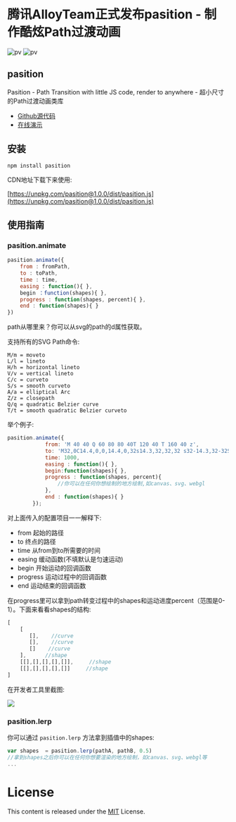﻿# 腾讯AlloyTeam正式发布pasition - 制作酷炫Path过渡动画

![pv](http://images2015.cnblogs.com/blog/105416/201706/105416-20170620094820476-131210795.gif)
![pv](http://images2015.cnblogs.com/blog/105416/201706/105416-20170620094817554-48316107.gif)

## pasition

Pasition - Path Transition with little JS code, render to anywhere - 超小尺寸的Path过渡动画类库

* [Github源代码](https://github.com/AlloyTeam/pasition)
* [在线演示](https://alloyteam.github.io/pasition/)

## 安装

```
npm install pasition
```

CDN地址下载下来使用:

[https://unpkg.com/pasition@1.0.0/dist/pasition.js](https://unpkg.com/pasition@1.0.0/dist/pasition.js)

## 使用指南

### pasition.animate

```js
pasition.animate({
    from : fromPath,
    to : toPath,
    time : time,
    easing : function(){ },
    begin ：function(shapes){ },
    progress : function(shapes, percent){ },
    end : function(shapes){ }
})
```

path从哪里来？你可以从svg的path的d属性获取。

支持所有的SVG Path命令:

```
M/m = moveto
L/l = lineto
H/h = horizontal lineto
V/v = vertical lineto
C/c = curveto
S/s = smooth curveto
A/a = elliptical Arc
Z/z = closepath
Q/q = quadratic Belzier curve
T/t = smooth quadratic Belzier curveto
```

举个例子:

```js
pasition.animate({
            from: 'M 40 40 Q 60 80 80 40T 120 40 T 160 40 z',
            to: 'M32,0C14.4,0,0,14.4,0,32s14.3,32,32,32 s32-14.3,32-32S49.7,0,32,0z',
            time: 1000,
            easing : function(){ },
            begin:function(shapes){ },
            progress : function(shapes, percent){
                //你可以在任何你想绘制的地方绘制,如canvas、svg、webgl
            },
            end : function(shapes){ }
        });
```

对上面传入的配置项目一一解释下:

* from 起始的路径
* to 终点的路径
* time 从from到to所需要的时间
* easing 缓动函数(不填默认是匀速运动)
* begin 开始运动的回调函数
* progress 运动过程中的回调函数
* end 运动结束的回调函数

在progress里可以拿到path转变过程中的shapes和运动进度percent（范围是0-1）。下面来看看shapes的结构:

```js
[
    [
       [],    //curve
       [],    //curve
       []    //curve   
    ],      //shape      
    [[],[],[],[],[]],     //shape      
    [[],[],[],[],[]]     //shape    
]
```

在开发者工具里截图:

![](http://images2015.cnblogs.com/blog/105416/201706/105416-20170620102737116-105264871.jpg)

### pasition.lerp

你可以通过 `pasition.lerp` 方法拿到插值中的shapes:

```js
var shapes  = pasition.lerp(pathA, pathB, 0.5)
//拿到shapes之后你可以在任何你想要渲染的地方绘制，如canvas、svg、webgl等
...
```

# License
This content is released under the [MIT](http://opensource.org/licenses/MIT) License.
